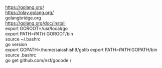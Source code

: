 https://golang.org/ \
https://play.golang.org/ \
golangbridge.org \
https://golang.org/doc/install \
export GOROOT=/usr/local/go \
export PATH=$PATH:$GOROOT/bin \
source ~/.bashrc \
go version \
export GOPATH=/home/saiashish9/golib
export PATH=$PATH:$GOPATH/bin \
source .bashrc \
go get github.com/nsf/gocode \
